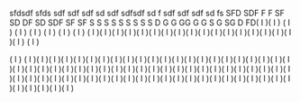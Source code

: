 sfdsdf
sfds
sdf
sdf
sdf
sd
sdf
sdfsdf
sd
f
sdf
sdf
sdf
sd
fs
SFD
SDF
F
F
SF
SD
DF
SD
SDF
SF
SF
S
S
S
S
S
S
S
S
S
D
G
G
GG
G
G
S
G
SG
D
FD( I )( I )
( I )
( I )
( I )
( I )
( I )
( I )
( I )( I )( I )( I )( I )( I )( I )( I )( I )( I )( I )( I )( I )( I )( I )( I )( I )( I )
( I )


( I )
( I )( I )( I )( I )( I )( I )( I )( I )( I )( I )( I )( I )( I )( I )( I )( I )( I )( I )( I )( I )( I )( I )( I )( I )( I )( I )( I )( I )( I )( I )( I )( I )( I )( I )( I )( I )( I )( I )( I )( I )( I )( I )( I )( I )( I )( I )( I )( I )( I )( I )( I )( I )( I )( I )( I )( I )( I )( I )( I )( I )( I )( I )( I )( I )( I )( I )( I )( I )( I )( I )( I )( I )( I )

